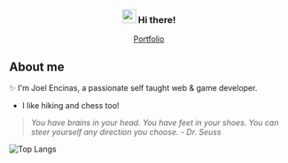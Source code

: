 <h3 align="center"><img src="https://media.giphy.com/media/hvRJCLFzcasrR4ia7z/giphy.gif" width="25px"> Hi there!</h3>
<p align="center">
  <a href="https://joelencinas.github.io/" target="_blank">Portfolio</a>
</p>

## About me
✨ I'm Joel Encinas, a passionate self taught web & game developer. 
- I like hiking and chess too!

>*You have brains in your head. You have feet in your shoes. You can steer yourself any direction you choose. - Dr. Seuss*

![Top Langs](https://github-readme-stats.vercel.app/api/top-langs/?username=JoelEncinas&layout=compact&title_color=007bff&text_color=e7e7e7&icon_color=007bff&bg_color=171c28)
